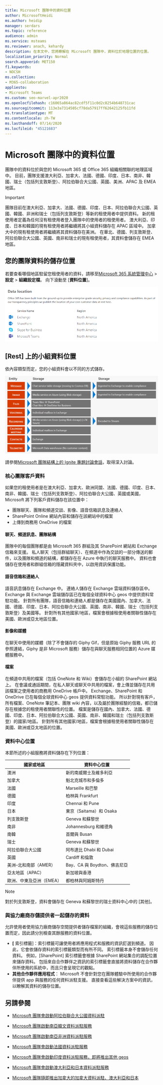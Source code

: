 ```yaml
---
title: Microsoft 團隊中的資料位置
author: MicrosoftHeidi
ms.author: heidip
manager: serdars
ms.topic: reference
audience: admin
ms.service: msteams
ms.reviewer: anach, kehardy
description: 在本文中，您將瞭解在 Microsoft 團隊中，資料位於地理位置的位置。
localization_priority: Normal
search.appverid: MET150
f1.keywords:
- NOCSH
ms.collection:
- M365-collaboration
appliesto:
- Microsoft Teams
ms.custom: seo-marvel-apr2020
ms.openlocfilehash: c16065a864ac82cdf5f11c0d2c8254b648731cac
ms.sourcegitcommit: 113e3a7314505cf78da57917ff62642125fb11fd
ms.translationtype: MT
ms.contentlocale: zh-TW
ms.lasthandoff: 07/14/2020
ms.locfileid: "45121683"
---
```

# <a name="location-of-data-in-microsoft-teams"></a>Microsoft 團隊中的資料位置

團隊中的資料位於與您的 Microsoft 365 或 Office 365 組織相關聯的地理區域中。 目前，團隊支援澳大利亞、加拿大、法國、德國、印度、日本、南非、韓國、瑞士（包括列支敦斯登）、阿拉伯聯合大公國、英國、美洲、APAC 及 EMEA 地區。 

> [!IMPORTANT]
> 團隊目前在澳大利亞、加拿大、法國、德國、印度、日本、阿拉伯聯合大公國、英國、韓國、非洲和瑞士（包括列支敦斯登）等新的租使用者中提供資料。
> 新的租使用者定義為任何沒有租使用者登入團隊中的使用者的租使用者。 澳大利亞、印度、日本和韓國的現有租使用者將繼續將其小組資料儲存在 APAC 區域中。 加拿大中的現有租使用者將繼續將其資料儲存在美洲。 在華北、德國、列支敦斯登、阿拉伯聯合大公國、英國、南非和瑞士的現有租使用者，其資料會儲存在 EMEA 地區。

## <a name="where-your-teams-data-is-stored"></a>您的團隊資料的儲存位置

若要查看哪個地區駐留您租使用者的資料，請移至[Microsoft 365 系統管理中心](https://portal.office.com/adminportal/home)  >  **設定**  >  **組織設定檔**。 向下滾動至 [**資料位置**]。

![資料位置資料表的螢幕擷取畫面，其中包含系統管理中心的團隊](media/Overview_of_security_and_compliance_in_Microsoft_Teams_image5.png)

## <a name="location-of-teams-data-at-rest"></a>[Rest] 上的小組資料位置

依內容類型而定，您的小組資料會以不同的方式儲存。 

![圖表顯示小組內容類型，以及將其儲存在其他位置](media/location-of-data-storage-at-rest.png)

請參閱[Microsoft 團隊結構上的 Ignite 專題討論會話](https://channel9.msdn.com/Events/Ignite/Microsoft-Ignite-Orlando-2017/BRK3071)，取得深入討論。

### <a name="core-teams-customer-data"></a>核心團隊客戶資料

如果您的租使用者是在澳大利亞、加拿大、歐洲同盟、法國、德國、印度、日本、南非、韓國、瑞士（包括列支敦斯登）、阿拉伯聯合大公國、英國或美國，Microsoft 將下列客戶資料儲存在該位置中：

- 團隊聊天、團隊和頻道交談、影像、語音信箱訊息及連絡人
- SharePoint Online 網站內容和儲存在該網站中的檔案
- 上傳到商務用 OneDrive 的檔案

#### <a name="chat-channel-messages-team-structure"></a>聊天、頻道訊息、團隊結構

團隊中的每個團隊都是由 Microsoft 365 群組及其 SharePoint 網站和 Exchange 信箱來支援。 私人聊天（包括群組聊天）、在頻道中作為交談的一部分傳送的郵件，以及團隊和頻道的結構，都儲存在在 Azure 中執行的聊天服務中。 資料也會儲存在使用者和群組信箱的隱藏資料夾中，以啟用資訊保護功能。

#### <a name="voicemail-and-contacts"></a>語音信箱和連絡人

語音訊息儲存在 Exchange 中。 連絡人儲存在 Exchange 雲端資料儲存區中。 Exchange 與 Exchange 雲端儲存區已在每個全球資料中心 geos 中提供資料常駐功能。 針對所有團隊，語音信箱和連絡人都是儲存在美國國內、加拿大、法國、德國、印度、日本、阿拉伯聯合大公國、英國、南非、韓國、瑞士（包括列支敦斯登）及美國等。 針對所有其他國家/地區，檔案會根據租使用者關聯性儲存在美國、歐洲或亞太地區位置。

#### <a name="images-and-media"></a>影像和媒體

在聊天中使用的媒體（除了不會儲存的 Giphy Gif，但是原始 Giphy 服務 URL 的參照連結，Giphy 是非 Microsoft 服務）儲存在與聊天服務相同位置的 Azure 媒體服務中。

#### <a name="files"></a>檔案

在頻道中共用的檔案（包括 OneNote 和 Wiki）會儲存在小組的 SharePoint 網站上。 在會議或通話期間，在私人聊天或聊天中共用的檔案，會上傳並儲存在共用該檔案之使用者的商務用 OneDrive 帳戶中。 Exchange、SharePoint 和 OneDrive 已在每個全球資料中心 geos 提供資料常駐功能。 所以針對現有客戶，所有檔案、OneNote 筆記本、團隊 wiki 內容，以及屬於團隊經驗的信箱，都已儲存在根據您的租使用者關聯性的位置。 檔案是儲存在國內、加拿大、法國、德國、印度、日本、阿拉伯聯合大公國、英國、南非、韓國和瑞士（包括列支敦斯登）的國家/地區。 針對所有其他國家/地區，檔案會根據租使用者關聯性儲存在美國、歐洲或亞太地區的位置。

### <a name="datacenter-locations"></a>資料中心位置

本節所述的小組服務將資料儲存在下列位置：

|國家或地區  |資料中心位置 |
|---------|---------|
|澳洲   |新的南威爾士及維多利亞         |
|加拿大    |魁北克城市和多倫多         |
|法國    |Marseille 和巴黎         |
|德國    |柏林與 Frankfurt      |
|印度   |Chennai 和 Pune        |
|日本    |東京（Saitama）和 Osaka         |
|列支敦斯登   |Geneva 和蘇黎世       |
|南非     |Johannesburg 和維德角         |
|南韓     |首爾與 Busan         |
|瑞士    |Geneva 和蘇黎世       |
|阿拉伯聯合大公國     |阿布達比 Dhabi 和 Dubai         |
|英國     | Cardiff 和倫敦        |
|美洲–北和南部（AMER） |Bay、CA 與 Boydton、佛吉尼亞       |
|亞太地區（APAC）  |新加坡與香港        |
|歐洲、中東及亞洲（EMEA）   |都柏林與阿姆斯特丹        |

> [!NOTE]
> 對於列支敦斯登，資料會儲存在 Geneva 和蘇黎世的瑞士資料中心中的 [其他]。

### <a name="data-stored-with-a-third-party-storage-provider"></a>與協力廠商存儲提供者一起儲存的資料

允許使用者使用協力廠商儲存空間提供者儲存檔案的組織，會視這些服務的儲存位置而定，因此請分別檢查其餘服務的資料位置。

- **[** 索引標籤]：索引標籤可讓使用者將應用程式和服務的資訊釘選到頻道。 因此，它會依儲存資料的索引標籤類型而有所不同。 索引標籤本身不會儲存任何資料。 例如，[SharePoint] 索引標籤會根據 SharePoint 網站集合的調配位置來儲存資料。 包括來自合作夥伴之資訊的索引標籤會直接將資料儲存在合作夥伴所使用的系統中，而且只會呈現它的觀點。
- **其他合作夥伴應用程式**： Microsoft 不會針對您在團隊體驗中所使用的合作夥伴提供 app 與服務的任何資料派駐支援。 直接查看這些解決方案中的資訊，以瞭解其資料的儲存位置。

## <a name="see-also"></a>另請參閱

- [Microsoft 團隊會啟動阿拉伯聯合大公國資料派駐](https://techcommunity.microsoft.com/t5/Microsoft-Teams-Blog/Microsoft-Teams-launches-United-Arab-Emirates-Data-Residency/ba-p/980330)

- [Microsoft 團隊啟動南亞韓文資料派駐服務](https://techcommunity.microsoft.com/t5/Microsoft-Teams-Blog/Microsoft-Teams-launches-South-Korea-Data-Residency/ba-p/789171)

- [Microsoft 團隊啟動南亞非洲資料派駐服務](https://techcommunity.microsoft.com/t5/Microsoft-Teams-Blog/Microsoft-Teams-launches-South-Africa-Data-Residency/ba-p/776611)

- [Microsoft 團隊會啟動法國資料派駐服務](https://techcommunity.microsoft.com/t5/Microsoft-Teams-Blog/Microsoft-Teams-launches-France-Data-Residency/ba-p/364466)

- [Microsoft 團隊會啟動印度資料派駐服務，即將推出其他 geos](https://techcommunity.microsoft.com/t5/Microsoft-Teams-Blog/Microsoft-Teams-Launches-India-Data-Residency-other-geos-coming/ba-p/154083)

- [Microsoft 團隊會啟動澳大利亞和日本資料派駐服務](https://techcommunity.microsoft.com/t5/Microsoft-Teams-Blog/Microsoft-Teams-Launches-Australia-and-Japan-Data-Residency/ba-p/237827)

- [Microsoft 團隊隨即推出加拿大的加拿大資料派駐、澳大利亞和日本](https://techcommunity.microsoft.com/t5/Microsoft-Teams-Blog/Microsoft-Teams-Launches-Canada-Data-Residency-Australia-and/ba-p/227178)

